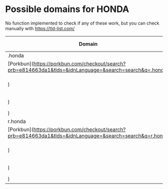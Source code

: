 # Possible domains for HONDA

No function implemented to check if any of these work, but you can check manually with https://tld-list.com/

| Domain | Porkbun | NameCheap | Google Domains |
|---|---|---|---|
| .honda | [Porkbun](https://porkbun.com/checkout/search?prb=e814663da1&tlds=&idnLanguage=&search=search&q=.honda) | [Namecheap](https://www.namecheap.com/domains/registration/results/?domain=.honda) | [Google](https://domains.google.com/registrar/search?searchTerm=.honda) |
| r.honda | [Porkbun](https://porkbun.com/checkout/search?prb=e814663da1&tlds=&idnLanguage=&search=search&q=r.honda) | [Namecheap](https://www.namecheap.com/domains/registration/results/?domain=r.honda) | [Google](https://domains.google.com/registrar/search?searchTerm=r.honda) |
